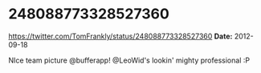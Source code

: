 # 248088773328527360
https://twitter.com/TomFrankly/status/248088773328527360
**Date:** 2012-09-18

NIce team picture @bufferapp! @LeoWid's lookin' mighty professional :P
